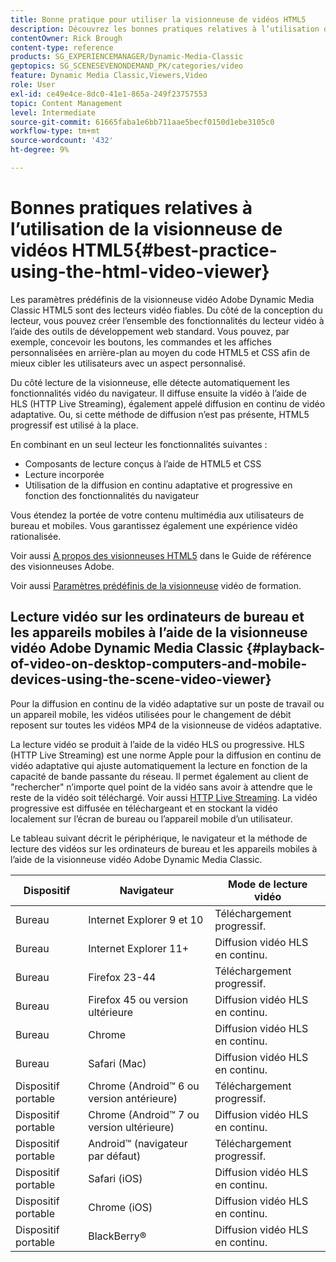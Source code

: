```yaml
---
title: Bonne pratique pour utiliser la visionneuse de vidéos HTML5
description: Découvrez les bonnes pratiques relatives à l’utilisation de la visionneuse de vidéos HTML5.
contentOwner: Rick Brough
content-type: reference
products: SG_EXPERIENCEMANAGER/Dynamic-Media-Classic
geptopics: SG_SCENESEVENONDEMAND_PK/categories/video
feature: Dynamic Media Classic,Viewers,Video
role: User
exl-id: ce49e4ce-8dc0-41e1-865a-249f23757553
topic: Content Management
level: Intermediate
source-git-commit: 61665faba1e6bb711aae5becf0150d1ebe3105c0
workflow-type: tm+mt
source-wordcount: '432'
ht-degree: 9%

---
```


# Bonnes pratiques relatives à l’utilisation de la visionneuse de vidéos HTML5{#best-practice-using-the-html-video-viewer}

Les paramètres prédéfinis de la visionneuse vidéo Adobe Dynamic Media Classic HTML5 sont des lecteurs vidéo fiables. Du côté de la conception du lecteur, vous pouvez créer l’ensemble des fonctionnalités du lecteur vidéo à l’aide des outils de développement web standard. Vous pouvez, par exemple, concevoir les boutons, les commandes et les affiches personnalisées en arrière-plan au moyen du code HTML5 et CSS afin de mieux cibler les utilisateurs avec un aspect personnalisé.

Du côté lecture de la visionneuse, elle détecte automatiquement les fonctionnalités vidéo du navigateur. Il diffuse ensuite la vidéo à l’aide de HLS (HTTP Live Streaming), également appelé diffusion en continu de vidéo adaptative. Ou, si cette méthode de diffusion n’est pas présente, HTML5 progressif est utilisé à la place.

En combinant en un seul lecteur les fonctionnalités suivantes :

* Composants de lecture conçus à l’aide de HTML5 et CSS
* Lecture incorporée
* Utilisation de la diffusion en continu adaptative et progressive en fonction des fonctionnalités du navigateur

Vous étendez la portée de votre contenu multimédia aux utilisateurs de bureau et mobiles. Vous garantissez également une expérience vidéo rationalisée.

Voir aussi [A propos des visionneuses HTML5](https://experienceleague.adobe.com/en/docs/dynamic-media-developer-resources/library/viewers-for-aem-assets-only/c-html5-aem-asset-viewers#viewers-for-aem-assets-only) dans le Guide de référence des visionneuses Adobe.

Voir aussi [Paramètres prédéfinis de la visionneuse](https://s7d5.scene7.com/s7viewers/html5/VideoViewer.html?videoserverurl=https://s7d5.scene7.com/is/content/&amp;emailurl=https://s7d5.scene7.com/s7/emailFriend&amp;serverUrl=https://s7d5.scene7.com/is/image/&amp;config=Scene7SharedAssets/Universal_HTML5_Video&amp;contenturl=https://s7d5.scene7.com/skins/&amp;asset=S7tutorials/550_viewer-presets_converted%20renamed_Done-AVS) vidéo de formation.

## Lecture vidéo sur les ordinateurs de bureau et les appareils mobiles à l’aide de la visionneuse vidéo Adobe Dynamic Media Classic {#playback-of-video-on-desktop-computers-and-mobile-devices-using-the-scene-video-viewer}

Pour la diffusion en continu de la vidéo adaptative sur un poste de travail ou un appareil mobile, les vidéos utilisées pour le changement de débit reposent sur toutes les vidéos MP4 de la visionneuse de vidéos adaptative.

La lecture vidéo se produit à l’aide de la vidéo HLS ou progressive. HLS (HTTP Live Streaming) est une norme Apple pour la diffusion en continu de vidéo adaptative qui ajuste automatiquement la lecture en fonction de la capacité de bande passante du réseau. Il permet également au client de &quot;rechercher&quot; n’importe quel point de la vidéo sans avoir à attendre que le reste de la vidéo soit téléchargé. Voir aussi [HTTP Live Streaming](https://developer.apple.com/streaming/). La vidéo progressive est diffusée en téléchargeant et en stockant la vidéo localement sur l’écran de bureau ou l’appareil mobile d’un utilisateur.

Le tableau suivant décrit le périphérique, le navigateur et la méthode de lecture des vidéos sur les ordinateurs de bureau et les appareils mobiles à l’aide de la visionneuse vidéo Adobe Dynamic Media Classic.

| Dispositif | Navigateur | Mode de lecture vidéo |
|--- |--- |--- |
| Bureau | Internet Explorer 9 et 10 | Téléchargement progressif. |
| Bureau | Internet Explorer 11+ | Diffusion vidéo HLS en continu. |
| Bureau | Firefox 23-44 | Téléchargement progressif. |
| Bureau | Firefox 45 ou version ultérieure | Diffusion vidéo HLS en continu. |
| Bureau | Chrome | Diffusion vidéo HLS en continu. |
| Bureau | Safari (Mac) | Diffusion vidéo HLS en continu. |
| Dispositif portable | Chrome (Android™ 6 ou version antérieure) | Téléchargement progressif. |
| Dispositif portable | Chrome (Android™ 7 ou version ultérieure) | Diffusion vidéo HLS en continu. |
| Dispositif portable | Android™ (navigateur par défaut) | Téléchargement progressif. |
| Dispositif portable | Safari (iOS) | Diffusion vidéo HLS en continu. |
| Dispositif portable | Chrome (iOS) | Diffusion vidéo HLS en continu. |
| Dispositif portable | BlackBerry® | Diffusion vidéo HLS en continu. |
